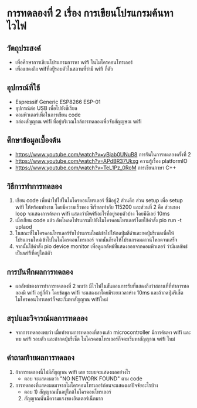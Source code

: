 # การทดลองที่ 2 เรื่อง การเขียนโปรแกรมค้นหาไวไฟ
 ## วัตถุประสงค์
 - เพื่อศึกษาการเขียนโปรแกรมการหา wifi ในไมโครคอนโทรเลอร์
 - เพื่อแสดงถึง wifที่อยู่ีรอบตัวในสถานที่ว่ามี wifi กี่ตัว

 ## อุปกรณ์ที่ใช้
 - Espressif Generic ESP8266 ESP-01
 - อุปกรณ์ต่อ USB เพื่อไปยังซีเรียล
 - คอมพิวเตอร์เพื่อในการเขียน code 
 - กล่องสัญญาณ wifi ที่อยู่บริเวณใกล้การทดลองเพื่อจับสัญญษณ wifi
 ## ศึกษาข้อมูลเบื้องต้น 
 - https://www.youtube.com/watch?v=yBjab0UNuB8 การรันในการทดลองครั้งที่ 2
 - https://www.youtube.com/watch?v=APdBR37Ukxg ความรู้เรื่อง platformIO
 - https://www.youtube.com/watch?v=TeL1Pz_0RoM การเขียนภาษา C++

 ## วิธีการทำการทดลอง

 1) เขียน code เพื่อนำไปใส่ในไมโครคอนโทรเลอร์ ซึ่มีอยู่2 ส่วนคือ ส่วน setup เพื่อ setup wifi ให้พร้อมทำงาน โดยมีความเร็วของ ซีเรียลเท่ากับ 115200 และส่วนที่ 2 คือ ส่วนของ loop จะแสดงการค้นหา wifi แสดงว่ามีwifiอะไรที่อยู่รอบตัวบ้าง โดยมีดีเลย์ 10ms  
 2) เมื่อเขียน code แล้ว อัพโหลดโปรแกรมไปยังไมโครคอนโทรเลอร์โดยใช้คำสั่ง pio run -t uplaod
 3) ในขณะที่ไมโครคอนโทรเลอร์รับโปรแกรมใหม่เข้าไปให้กดปุ่มสีดำและกดปุ่มรีเซตเพื่อให้โปรแกรมใหม่เข้าไปในไมโครคอนโทรเลอร์ จากนั้นก็รอให้โปรแกรคมดาวน์โหลดจนเสร็จ 
 4) จากนั้นใช้คำสั่ง pio device monitor เพื่อดูผลลัพธ์ที่แสดงออกจากคอมพิวเตอร์ ว่ามีผลลัพธ์เป็นwifiที่อยู่ใกล้ตัว 
 ## การบันทึกผลการทดลอง 
 - ผลลัพธ์ของการทำการทดลองที่ 2 พบว่า มีไวไฟในขั้นตอนการรับที่แสดงถึงว่าสถานที่ที่ทำการทอลองมี wifi อยู่กี่ตัว โดยข้อมูล wifi จะแสดงมาโดยมีระยะเวลาห่าง 10ms และถ้ากดปุ่มรีเซ็ต ไมโครคอนโทรเลอร์ก็จตะเริ่มหาสัญญาณ wifiใหม่
 ## สรุปและวิจารณ์ผลการทดลอง
 -   จากการทดลองพบว่า เมื่อทำตามการทดลองที่สองแล้ว microcontroller มีการค้นหา wifi และพบ wifi รอบตัว และถ้ากดปุ่มรีเซ็ต ไมโครคอนโทรเลอร์ก็จตะเริ่มหาสัญญาณ wifi ใหม่ 
 ## คำถามท้ายผลการทดลอง

 1) ถ้าการทดลองนี้ไม่มีสัญญาณ wifi เลย ระบบจะแสดงผลอย่างไร
    - ตอบ จะแสดงผลว่า "NO NETWORK FOUND" ตาม code
 2) การทดลองที่แสดงผลมาจากไมโครคอนโทรเลอร์ก่อนจะแสดงผลปัจจัยอะไรบ้าง
    - ตอบ 1) สัญญาณนั้นอยู่ใกล้ไมโครคอนโทรเลอร์
    2) สัญญาณนั้นมีความแรงของอินเตอร์เน็ตมาก
